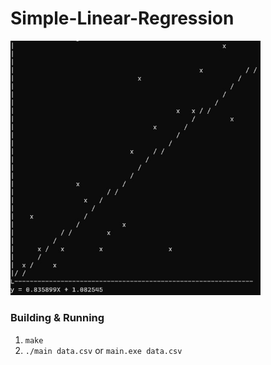 # Simple-Linear-Regression

<img src="images/sample.jpg" alt="drawing" width="400"/>

### Building & Running

1.  `make`
2.  `./main data.csv` or `main.exe data.csv`
